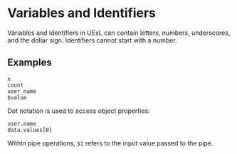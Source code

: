 # Variables and Identifiers

Variables and identifiers in UExL can contain letters, numbers, underscores, and the dollar sign. Identifiers cannot start with a number.

## Examples
```
x
count
user_name
$value
```

Dot notation is used to access object properties:
```
user.name
data.values[0]
```

Within pipe operations, `$1` refers to the input value passed to the pipe.